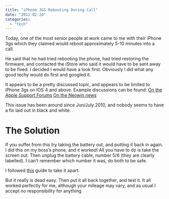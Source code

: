 ```yaml
---
title: "iPhone 3GS Rebooting During Call"
date: "2011-02-24"
categories: 
  - "tech"
---
```


Today, one of the most senior people at work came to me with their iPhone 3gs which they claimed would reboot approximately 5-10 minutes into a call.

He said that he had tried rebooting the phone, had tried restoring the firmware, and contacted the iStore who said it would have to be sent away to be fixed. I decided I would have a look first. Obviously I did what any good techy would do first and googled it.

It appears to be a pretty discussed topic, and appears to be limited to iPhone 3gs on IOS 4 and above. Example discussions can be found: [On the Apple Support Forums](http://discussions.apple.com/message.jspa?messageID=11723604) [On the Neowin news](http://www.neowin.net/news/ios-4-causing-iphone-3gs-reboots)

This issue has been around since Jun/July 2010, and nobody seems to have a fix laid out in black and white.

# The Solution

If you suffer from this try taking the battery out, and putting it back in again. I did this on my boss’s phone, and it worked! All you have to do is take the screen out. Then unplug the battery cable, number 5/6 (they are clearly labelled). I can’t remember which number it was, do both to be safe.

I followed [this](http://www.rapidrepair.com/guides/iphone3g/iphone3grepairguide.html) guide to take it apart:

But it really is dead easy. Then put it all back together, and test it. It all worked perfectly for me, although your mileage may vary, and as usual I accept no responsibility for anything

